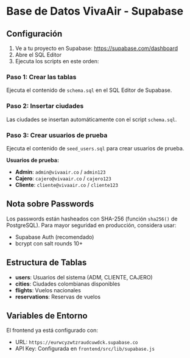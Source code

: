 # Base de Datos VivaAir - Supabase

## Configuración

1. Ve a tu proyecto en Supabase: https://supabase.com/dashboard
2. Abre el SQL Editor
3. Ejecuta los scripts en este orden:

### Paso 1: Crear las tablas
Ejecuta el contenido de `schema.sql` en el SQL Editor de Supabase.

### Paso 2: Insertar ciudades
Las ciudades se insertan automáticamente con el script `schema.sql`.

### Paso 3: Crear usuarios de prueba
Ejecuta el contenido de `seed_users.sql` para crear usuarios de prueba.

**Usuarios de prueba:**
- **Admin**: `admin@vivaair.co` / `admin123`
- **Cajero**: `cajero@vivaair.co` / `cajero123`
- **Cliente**: `cliente@vivaair.co` / `cliente123`

## Nota sobre Passwords

Los passwords están hasheados con SHA-256 (función `sha256()` de PostgreSQL). 
Para mayor seguridad en producción, considera usar:
- Supabase Auth (recomendado)
- bcrypt con salt rounds 10+

## Estructura de Tablas

- **users**: Usuarios del sistema (ADM, CLIENTE, CAJERO)
- **cities**: Ciudades colombianas disponibles
- **flights**: Vuelos nacionales
- **reservations**: Reservas de vuelos

## Variables de Entorno

El frontend ya está configurado con:
- URL: `https://eurwcyzwtzraudcuwdck.supabase.co`
- API Key: Configurada en `frontend/src/lib/supabase.js`


